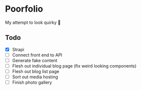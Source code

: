 # Poorfolio
My attempt to look quirky 🚀

## Todo
- [x] Strapi 
- [ ] Connect front end to API
- [ ] Generate fake content
- [ ] Flesh out individual blog page (fix weird looking components)
- [ ] Flesh out blog list page
- [ ] Sort out media hosting 
- [ ] Finish photo gallery